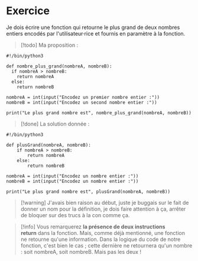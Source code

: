 # Exercice

Je dois écrire une fonction qui retourne le plus grand de deux nombres entiers encodés par l'utilisateur·rice et fournis en paramètre à la fonction.

>[!todo] Ma proposition :
```
#!/bin/python3

def nombre_plus_grand(nombreA, nombreB):
  if nombreA > nombreB:
    return nombreA
  else:
    return nombreB
      
nombreA = int(input("Encodez un premier nombre entier :"))
nombreB = int(input("Encodez un second nombre entier :"))

print("Le plus grand nombre est", nombre_plus_grand(nombreA, nombreB))
```

>[!done] La solution donnée :
```
#!/bin/python3

def plusGrand(nombreA, nombreB):
    if nombreA > nombreB:
        return nombreA
    else:
        return nombreB

nombreA = int(input("Encodez un nombre entier :"))
nombreB = int(input("Encodez un nombre entier :"))

print("Le plus grand nombre est", plusGrand(nombreA, nombreB))
```

>[!warning] J'avais bien raison au début, juste je buggais sur le fait de donner un nom pour la définition, je dois faire attention à ça, arrêter de bloquer sur des trucs à la con comme ça.

>[!info] Vous remarquerez **la présence de deux instructions return** dans la fonction. Mais, comme déjà mentionné, une fonction ne retourne qu'une information. Dans la logique du code de notre fonction, c'est bien le cas ; cette dernière ne retournera qu'un nombre : soit nombreA, soit nombreB. Mais pas les deux !

